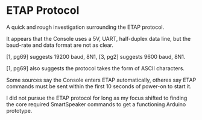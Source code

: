 # ETAP Protocol

A quick and rough investigation surrounding the ETAP protocol.

It appears that the Console uses a 5V, UART, half-duplex data line, but the baud-rate and data format are not as clear.

[1, pg69] suggests 19200 baud, 8N1, [3, pg2] suggests 9600 baud, 8N1.

[1, pg69] also suggests the protocol takes the form of ASCII characters.

Some sources say the Console enters ETAP automatically, otheres say ETAP commands must be sent within the first 10 seconds of power-on to start it.

I did not pursue the ETAP protocol for long as my focus shifted to finding the core required SmartSpeaker commands to get a functioning Arduino prototype.